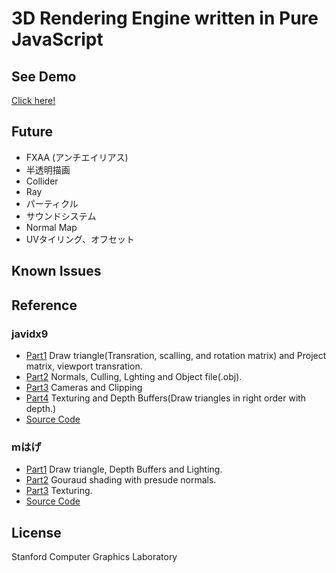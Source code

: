 # 3D Rendering Engine written in Pure JavaScript

## See Demo

[Click here!](https://ruchi12377.github.io/3dcube)

## Future

- FXAA (アンチエイリアス)
- 半透明描画
- Collider
- Ray
- パーティクル
- サウンドシステム
- Normal Map
- UVタイリング、オフセット

## Known Issues

## Reference
### javidx9
- [Part1](https://youtu.be/ih20l3pJoeU) Draw triangle(Transration, scalling, and rotation matrix) and Project matrix, viewport transration.
- [Part2](https://youtu.be/XgMWc6LumG4) Normals, Culling, Lghting and Object file(.obj).
- [Part3](https://youtu.be/HXSuNxpCzdM) Cameras and Clipping
- [Part4](https://youtu.be/nBzCS-Y0FcY) Texturing and Depth Buffers(Draw triangles in right order with depth.)
- [Source Code](https://github.com/OneLoneCoder/Javidx9/tree/master/ConsoleGameEngine/BiggerProjects/Engine3D)

### mはげ
- [Part1](https://youtu.be/jc7tVJ_rMKw) Draw triangle, Depth Buffers and Lighting. 
- [Part2](https://youtu.be/f8nuBgFo0gE) Gouraud shading with presude normals.
- [Part3](https://youtu.be/gPrYT93Noh8) Texturing.
- [Source Code](https://github.com/MhageGH/3D_Graphics_Basic)

## License

Stanford Computer Graphics Laboratory
